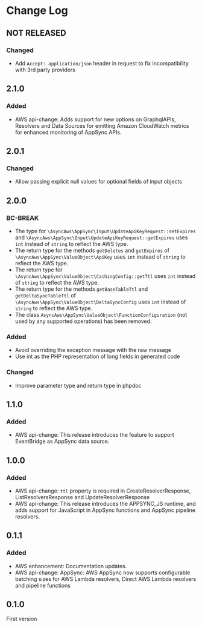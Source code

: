 # Change Log

## NOT RELEASED

### Changed

- Add `Accept: application/json` header in request to fix incompatibility with 3rd party providers

## 2.1.0

### Added

- AWS api-change: Adds support for new options on GraphqlAPIs, Resolvers and Data Sources for emitting Amazon CloudWatch metrics for enhanced monitoring of AppSync APIs.

## 2.0.1

### Changed

- Allow passing explicit null values for optional fields of input objects

## 2.0.0

### BC-BREAK

- The type for `\AsyncAws\AppSync\Input\UpdateApiKeyRequest::setExpires` and `\AsyncAws\AppSync\Input\UpdateApiKeyRequest::getExpires` uses `int` instead of `string` to reflect the AWS type.
- The return type for the methods `getDeletes` and `getExpires` of `\AsyncAws\AppSync\ValueObject\ApiKey` uses `int` instead of `string` to reflect the AWS type.
- The return type for `\AsyncAws\AppSync\ValueObject\CachingConfig::getTtl` uses `int` instead of `string` to reflect the AWS type.
- The return type for the methods `getBaseTableTtl` and `getDeltaSyncTableTtl` of `\AsyncAws\AppSync\ValueObject\DeltaSyncConfig` uses `int` instead of `string` to reflect the AWS type.
- The class `AsyncAws\AppSync\ValueObject\FunctionConfiguration` (not used by any supported operations) has been removed.

### Added

- Avoid overriding the exception message with the raw message
- Use int as the PHP representation of long fields in generated code

### Changed

- Improve parameter type and return type in phpdoc

## 1.1.0

### Added

- AWS api-change: This release introduces the feature to support EventBridge as AppSync data source.

## 1.0.0

### Added

- AWS api-change: `ttl` property is required in CreateResolverResponse, ListResolversResponse and UpdateResolverResponse
- AWS api-change: This release introduces the APPSYNC_JS runtime, and adds support for JavaScript in AppSync functions and AppSync pipeline resolvers.

## 0.1.1

### Added

- AWS enhancement: Documentation updates.
- AWS api-change: AppSync: AWS AppSync now supports configurable batching sizes for AWS Lambda resolvers, Direct AWS Lambda resolvers and pipeline functions

## 0.1.0

First version
